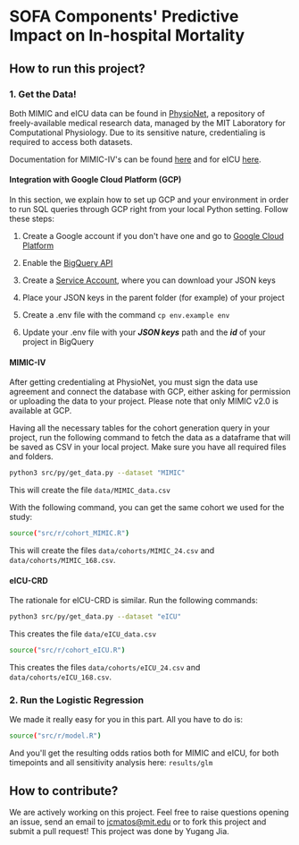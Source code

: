 # SOFA Components' Predictive Impact on In-hospital Mortality

## How to run this project?

### 1. Get the Data!
Both MIMIC and eICU data can be found in [PhysioNet](https://physionet.org/), a repository of freely-available medical research data, managed by the MIT Laboratory for Computational Physiology. Due to its sensitive nature, credentialing is required to access both datasets.

Documentation for MIMIC-IV's can be found [here](https://mimic.mit.edu/) and for eICU [here](https://eicu-crd.mit.edu/).

#### Integration with Google Cloud Platform (GCP)

In this section, we explain how to set up GCP and your environment in order to run SQL queries through GCP right from your local Python setting. Follow these steps: 

1) Create a Google account if you don't have one and go to [Google Cloud Platform](https://console.cloud.google.com/bigquery)

2) Enable the [BigQuery API](https://console.cloud.google.com/apis/api/bigquery.googleapis.com)

3) Create a [Service Account](https://console.cloud.google.com/iam-admin/serviceaccounts), where you can download your JSON keys

4) Place your JSON keys in the parent folder (for example) of your project

5) Create a .env file with the command `cp env.example env `

6) Update your .env file with your ***JSON keys*** path and the ***id*** of your project in BigQuery

#### MIMIC-IV

After getting credentialing at PhysioNet, you must sign the data use agreement and connect the database with GCP, either asking for permission or uploading the data to your project. Please note that only MIMIC v2.0 is available at GCP.

Having all the necessary tables for the cohort generation query in your project, run the following command to fetch the data as a dataframe that will be saved as CSV in your local project. Make sure you have all required files and folders.


```sh
python3 src/py/get_data.py --dataset "MIMIC"
```

This will create the file `data/MIMIC_data.csv`

With the following command, you can get the same cohort we used for the study:

```sh
source("src/r/cohort_MIMIC.R")
```

This will create the files `data/cohorts/MIMIC_24.csv` and `data/cohorts/MIMIC_168.csv`.

#### eICU-CRD

The rationale for eICU-CRD is similar. Run the following commands:

```sh
python3 src/py/get_data.py --dataset "eICU"
```

This creates the file `data/eICU_data.csv`

```sh
source("src/r/cohort_eICU.R")
```
This creates the files `data/cohorts/eICU_24.csv` and `data/cohorts/eICU_168.csv`.

### 2. Run the Logistic Regression

We made it really easy for you in this part. All you have to do is:

```sh
source("src/r/model.R")
```

And you'll get the resulting odds ratios both for MIMIC and eICU, for both timepoints and all sensitivity analysis here: `results/glm`

## How to contribute?
We are actively working on this project.
Feel free to raise questions opening an issue, send an email to jcmatos@mit.edu or to fork this project and submit a pull request!
This project was done by Yugang Jia.